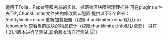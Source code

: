 适用于Folia、Paper等服务端的实体、掉落物区块限制清理插件
可在plugins文件夹下的ChunkLimiter文件夹内修改默认配置
提供以下2个命令：
/entitylimiterreload 重新加载配置（权限chunklimiter.reload默认op）
/chunkinfo 查看当前区块的物品统计（权限chunklimiter.info默认全部）
只在1.21.4版本进行了测试,其余版本请自行测试
![1](https://github.com/user-attachments/assets/d15a3c19-7dde-44f8-94d3-39242f383c53)
